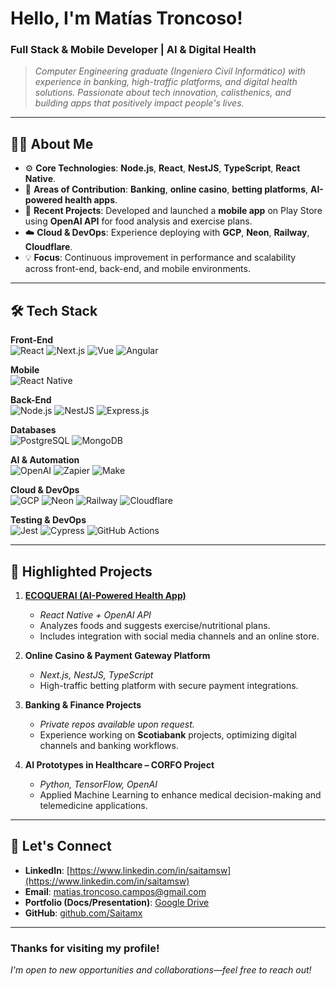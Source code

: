 # Hello, I'm Matías Troncoso!

### Full Stack & Mobile Developer | AI & Digital Health

> *Computer Engineering graduate (Ingeniero Civil Informático) with experience in banking, high-traffic platforms, and digital health solutions. Passionate about tech innovation, calisthenics, and building apps that positively impact people's lives.*

---

## 🧑‍💻 About Me

- ⚙️ **Core Technologies**: **Node.js**, **React**, **NestJS**, **TypeScript**, **React Native**.
- 🚀 **Areas of Contribution**: **Banking**, **online casino**, **betting platforms**, **AI-powered health apps**.
- 🌱 **Recent Projects**: Developed and launched a **mobile app** on Play Store using **OpenAI API** for food analysis and exercise plans.
- ☁️ **Cloud & DevOps**: Experience deploying with **GCP**, **Neon**, **Railway**, **Cloudflare**.
- 💡 **Focus**: Continuous improvement in performance and scalability across front-end, back-end, and mobile environments.

---

## 🛠 Tech Stack

**Front-End**  
![React](https://img.shields.io/badge/-React-61DAFB?logo=react&logoColor=white&style=flat-square)
![Next.js](https://img.shields.io/badge/-Next.js-black?logo=next.js&logoColor=white&style=flat-square)
![Vue](https://img.shields.io/badge/-Vue.js-4FC08D?logo=vue.js&logoColor=white&style=flat-square)
![Angular](https://img.shields.io/badge/-Angular-DD0031?logo=angular&logoColor=white&style=flat-square)

**Mobile**  
![React Native](https://img.shields.io/badge/-React_Native-61DAFB?logo=react&logoColor=white&style=flat-square)

**Back-End**  
![Node.js](https://img.shields.io/badge/-Node.js-339933?logo=node.js&logoColor=white&style=flat-square)
![NestJS](https://img.shields.io/badge/-NestJS-E0234E?logo=nestjs&logoColor=white&style=flat-square)
![Express.js](https://img.shields.io/badge/-Express.js-000000?logo=express&logoColor=white&style=flat-square)

**Databases**  
![PostgreSQL](https://img.shields.io/badge/-PostgreSQL-336791?logo=postgresql&logoColor=white&style=flat-square)
![MongoDB](https://img.shields.io/badge/-MongoDB-47A248?logo=mongodb&logoColor=white&style=flat-square)

**AI & Automation**  
![OpenAI](https://img.shields.io/badge/-OpenAI-412991?logo=openai&logoColor=white&style=flat-square)
![Zapier](https://img.shields.io/badge/-Zapier-FF4A00?logo=zapier&logoColor=white&style=flat-square)
![Make](https://img.shields.io/badge/-Make-712cf9?logoColor=white&style=flat-square)

**Cloud & DevOps**  
![GCP](https://img.shields.io/badge/-GCP-4285F4?logo=googlecloud&logoColor=white&style=flat-square)
![Neon](https://img.shields.io/badge/-Neon-00C4CC?logo=neon&logoColor=white&style=flat-square)
![Railway](https://img.shields.io/badge/-Railway-000000?logo=railway&logoColor=white&style=flat-square)
![Cloudflare](https://img.shields.io/badge/-Cloudflare-F38020?logo=cloudflare&logoColor=white&style=flat-square)

**Testing & DevOps**  
![Jest](https://img.shields.io/badge/-Jest-C21325?logo=jest&logoColor=white&style=flat-square)
![Cypress](https://img.shields.io/badge/-Cypress-17202C?logo=cypress&logoColor=white&style=flat-square)
![GitHub Actions](https://img.shields.io/badge/-GitHub_Actions-2088FF?logo=githubactions&logoColor=white&style=flat-square)

---

## 🚀 Highlighted Projects

1. **[ECOQUERAI (AI-Powered Health App)](https://play.google.com/store/apps/details?id=com.ecoquerai)**
   - *React Native + OpenAI API*
   - Analyzes foods and suggests exercise/nutritional plans.
   - Includes integration with social media channels and an online store.

2. **Online Casino & Payment Gateway Platform**
   - *Next.js, NestJS, TypeScript*
   - High-traffic betting platform with secure payment integrations.

3. **Banking & Finance Projects**
   - *Private repos available upon request.*
   - Experience working on **Scotiabank** projects, optimizing digital channels and banking workflows.

4. **AI Prototypes in Healthcare – CORFO Project**
   - *Python, TensorFlow, OpenAI*
   - Applied Machine Learning to enhance medical decision-making and telemedicine applications.

---

## 🤝 Let's Connect

- **LinkedIn**: [https://www.linkedin.com/in/saitamsw](https://www.linkedin.com/in/saitamsw)
- **Email**: [matias.troncoso.campos@gmail.com](mailto:matias.troncoso.campos@gmail.com)
- **Portfolio (Docs/Presentation)**: [Google Drive](https://drive.google.com/file/d/159aDSJjSJTcLsy7l1Zi5Do7k6L73TeV7/view)
- **GitHub**: [github.com/Saitamx](https://github.com/Saitamx)

---

### Thanks for visiting my profile!
*I'm open to new opportunities and collaborations—feel free to reach out!*
